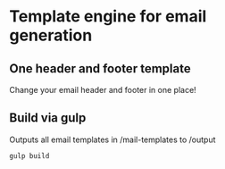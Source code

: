 # Template engine for email generation

## One header and footer template
Change your email header and footer in one place!

## Build via gulp
Outputs all email templates in /mail-templates to /output
```javascript
gulp build
```
